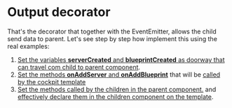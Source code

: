 # Output decorator
 
That's the decorator that together with the EventEmitter, allows the child send data to parent. Let's see step by step how implement this using the real examples:

1) [Set the variables **serverCreated** and **blueprintCreated** as doorway that can travel com child to parent component](../src/app/examples/components/cockpit/cockpit.component.ts#L9-L12).
2) [Set the methods **onAddServer** and **onAddBlueprint**](../src/app/examples/components/cockpit/cockpit.component.ts#L19-L33) that will be [called by the cockpit template]((../src/app/examples/components/cockpit/cockpit.component.html#L11-L17))
3) [Set the methods called by the children in the parent component.](../src/app/examples/components/components.component.ts#L12-L26) and [effectively declare them in the children component on the template](../src/app/examples/components/components.component.html#L3-L6).
